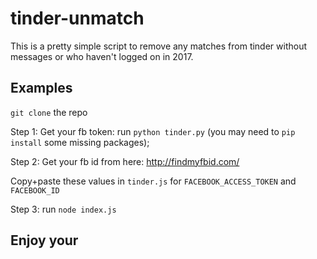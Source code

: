 # tinder-unmatch

This is a pretty simple script to remove any matches from tinder without messages or who haven't logged on in 2017.

## Examples

`git clone` the repo

Step 1: Get your fb token:
run
`python tinder.py`
(you may need to `pip install` some missing packages);

Step 2: Get your fb id from here: http://findmyfbid.com/

Copy+paste these values in `tinder.js` for `FACEBOOK_ACCESS_TOKEN` and `FACEBOOK_ID`

Step 3: run `node index.js`

## Enjoy your
